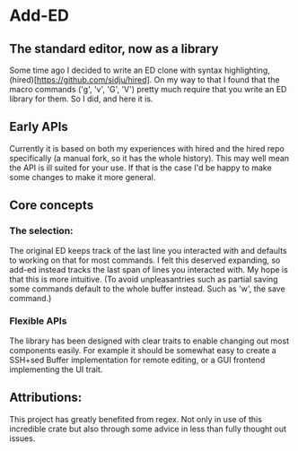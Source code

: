 # Add-ED
## The standard editor, now as a library
Some time ago I decided to write an ED clone with syntax highlighting, (hired)[https://github.com/sidju/hired].
On my way to that I found that the macro commands ('g', 'v', 'G', 'V') pretty much require that you write an ED library for them.
So I did, and here it is.

## Early APIs
Currently it is based on both my experiences with hired and the hired repo specifically (a manual fork, so it has the whole history).
This may well mean the API is ill suited for your use. If that is the case I'd be happy to make some changes to make it more general.

## Core concepts
### The selection:
The original ED keeps track of the last line you interacted with and defaults to working on that for most commands.
I felt this deserved expanding, so add-ed instead tracks the last span of lines you interacted with.
My hope is that this is more intuitive.
(To avoid unpleasantries such as partial saving some commands default to the whole buffer instead. Such as 'w', the save command.)

### Flexible APIs
The library has been designed with clear traits to enable changing out most components easily.
For example it should be somewhat easy to create a SSH+sed Buffer implementation for remote editing,
or a GUI frontend implementing the UI trait.

## Attributions:
This project has greatly benefited from regex.
Not only in use of this incredible crate but also through some advice in less than fully thought out issues.
